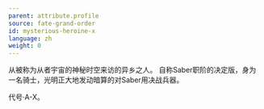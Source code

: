 ```yaml
---
parent: attribute.profile
source: fate-grand-order
id: mysterious-heroine-x
language: zh
weight: 0
---
```


从被称为从者宇宙的神秘时空来访的异乡之人。
自称Saber职阶的决定版，身为一名骑士，光明正大地发动暗算的对Saber用决战兵器。

代号·A-X。
